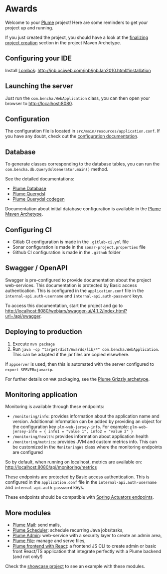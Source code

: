 Awards
=============

Welcome to your [Plume](https://github.com/Coreoz/Plume) project!
Here are some reminders to get your project up and running.

If you just created the project, you should have a look at the [finalizing project creation](https://github.com/Coreoz/Plume-archetypes/blob/master/plume-archetype-querydsl-jersey-guice-grizzly#finalizing-project-creation) section in the project Maven Archetype.

Configuring your IDE
--------------------
Install [Lombok](https://projectlombok.org/): http://jnb.ociweb.com/jnb/jnbJan2010.html#installation

Launching the server
--------------------
Just run the `com.bencha.WebApplication` class, you can then open your browser to <http://localhost:8080>.

Configuration
-------------
The configuration file is located in `src/main/resources/application.conf`.
If you have any doubt, check out the [configuration documentation](https://github.com/Coreoz/Plume/tree/master/plume-conf). 

Database
--------
To generate classes corresponding to the database tables,
you can run the `com.bencha.db.QuerydslGenerator.main()` method.

See the detailed documentations:
- [Plume Database](https://github.com/Coreoz/Plume/tree/master/plume-db)
- [Plume Querydsl](https://github.com/Coreoz/Plume/tree/master/plume-db-querydsl)
- [Plume Querydsl codegen](https://github.com/Coreoz/Plume/tree/master/plume-db-querydsl-codegen)

Documentation about initial database configuration is available in the [Plume Maven Archetype](https://github.com/Coreoz/Plume-archetypes/blob/master/plume-archetype-querydsl-jersey-guice-grizzly#database-configuration).

Configuring CI
--------------
- Gitlab CI configuration is made in the `.gitlab-ci.yml` file
- Sonar configuration is made in the `sonar-project.properties` file
- Github CI configuration is made in the `.github` folder

Swagger / OpenAPI
-----------------
Swagger is pre-configured to provide documentation about the project web-services.
This documentation is protected by Basic access authentication. This is configured in the `application.conf` file
in the `internal-api.auth-username` and `internal-api.auth-password` keys.

To access this documentation, start the project
and go to <http://localhost:8080/webjars/swagger-ui/4.1.2/index.html?url=/api/swagger>.

Deploying to production
-----------------------
1. Execute `mvn package`
2. Run `java -cp "target/dist/Awards/lib/*" com.bencha.WebApplication`. This can be adapted if the jar files are copied elsewhere.

If `appserver` is used, then this is automated with the server configured to `export SERVER=javazip`.

For further details on `WAR` packaging, see the [Plume Grizzly archetype](https://github.com/Coreoz/Plume-archetypes/tree/master/plume-archetype-querydsl-jersey-guice-grizzly).

Monitoring application
----------------------
Monitoring is available through these endpoints:
- `/monitoring/info`: provides information about the application name and version. Additionnal information can be added by providing an object for the configuration key `plm-web-jersey-info`. For example: `plm-web-jersey-info = { info1 = "value 1", info2 = "value 2" }`
- `/monitoring/health`: provides information about application health
- `/monitoring/metrics`: provides JVM and custom metrics info. This can be customized in the `MonitoringWs` class where the monitoring endpoints are configured

So by default, when running on localhost, metrics are available on: <http://localhost:8080/api/monitoring/metrics>

These endpoints are protected by Basic access authentication. This is configured in the `application.conf` file
in the `internal-api.auth-username` and `internal-api.auth-password` keys.

These endpoints should be compatible with [Spring Actuators endpoints](https://docs.spring.io/spring-boot/docs/current/reference/html/actuator.html#actuator.endpoints).

More modules
------------
- [Plume Mail](https://github.com/Coreoz/Plume/tree/master/plume-mail): send mails,
- [Plume Scheduler](https://github.com/Coreoz/Plume/tree/master/plume-scheduler): schedule recurring Java jobs/tasks,
- [Plume Admin](https://github.com/Coreoz/Plume-admin): web-service with a security layer to create an admin area,
- [Plume File](https://github.com/Coreoz/Plume-file): manage and serve files,
- [Plume frontend with React](https://github.com/Coreoz/create-plume-react-project): a frontend JS CLI to create admin or basic front React/TS application that integrate perfectly with a Plume backend (and not only!)

Check the [showcase project](https://github.com/Coreoz/Plume-showcase)
to see an example with these modules.
